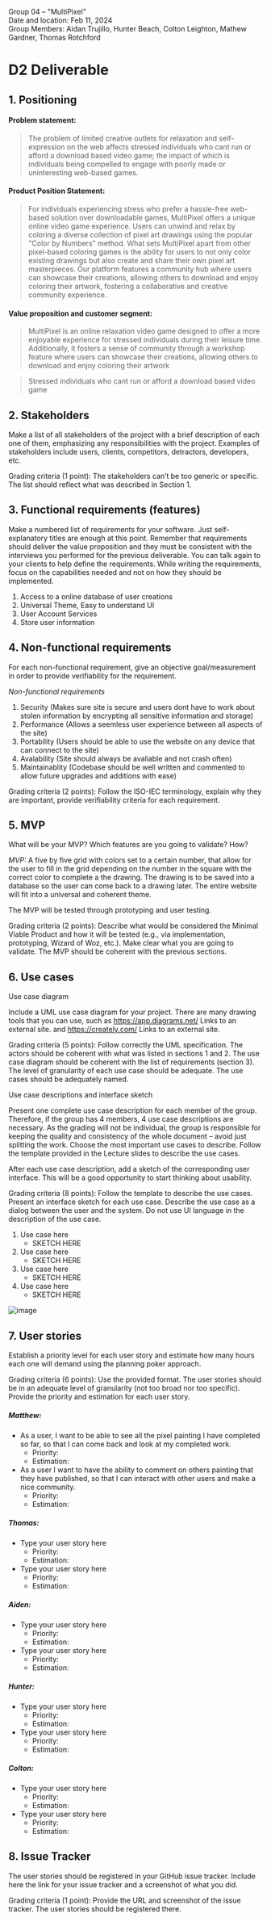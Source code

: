 Group 04 – "MultiPixel"\
Date and location: Feb 11, 2024\
Group Members: Aidan Trujillo, Hunter Beach, Colton Leighton, Mathew Gardner, Thomas Rotchford

# D2 Deliverable

## 1. Positioning

#### Problem statement:
> The problem of limited creative outlets for relaxation and self-expression on the web affects stressed individuals who cant run or afford a download based video game; the impact of which is individuals being compelled to engage with poorly made or uninteresting web-based games. 

#### Product Position Statement:
> For individuals experiencing stress who prefer a hassle-free web-based solution over downloadable games, MultiPixel offers a unique online video game experience. Users can unwind and relax by coloring a diverse collection of pixel art drawings using the popular "Color by Numbers" method. What sets MultiPixel apart from other pixel-based coloring games is the ability for users to not only color existing drawings but also create and share their own pixel art masterpieces. Our platform features a community hub where users can showcase their creations, allowing others to download and enjoy coloring their artwork, fostering a collaborative and creative community experience.

#### Value proposition and customer segment:
> MultiPixel is an online relaxation video game designed to offer a more enjoyable experience for stressed individuals during their leisure time. Additionally, it fosters a sense of community through a workshop feature where users can showcase their creations, allowing others to download and enjoy coloring their artwork

> Stressed individuals who cant run or afford a download based video game

## 2. Stakeholders

Make a list of all stakeholders of the project with a brief description of each one of them, emphasizing any responsibilities with the project. Examples of stakeholders include users, clients, competitors, detractors, developers, etc.

Grading criteria (1 point): The stakeholders can’t be too generic or specific. The list should reflect what was described in Section 1.

## 3. Functional requirements (features) 

Make a numbered list of requirements for your software. Just self-explanatory titles are enough at this point. Remember that requirements should deliver the value proposition and they must be consistent with the interviews you performed for the previous deliverable. You can talk again to your clients to help define the requirements. While writing the requirements, focus on the capabilities needed and not on how they should be implemented.

1. Access to a online database of user creations
2. Universal Theme, Easy to understand UI
3. User Account Services
4. Store user information

## 4. Non-functional requirements

For each non-functional requirement, give an objective goal/measurement in order to provide verifiability for the requirement.

*Non-functional requirements* 

1. Security (Makes sure site is secure and users dont have to work about stolen information by encrypting all sensitive information and storage)
2. Performance (Allows a seemless user experience between all aspects of the site)
3. Portability (Users should be able to use the website on any device that can connect to the site)
4. Avalability (Site should always be avaliable and not crash often)
5. Maintainablity (Codebase should be well written and commented to allow future upgrades and additions with ease)

Grading criteria (2 points): Follow the ISO-IEC terminology, explain why they are important, provide verifiability criteria for each requirement.

## 5. MVP
What will be your MVP? Which features are you going to validate? How?

*MVP:*
A five by five grid with colors set to a certain number, that allow for the user to fill in the grid depending on the number in the square with the correct color to complete a the drawing. The drawing is to be saved into a database so the user can come back to a drawing later. The entire website will fit into a universal and coherent theme.

The MVP will be tested through prototyping and user testing.

Grading criteria (2 points): Describe what would be considered the Minimal Viable Product and how it will be tested (e.g., via implementation, prototyping, Wizard of Woz, etc.). Make clear what you are going to validate. The MVP should be coherent with the previous sections.

## 6. Use cases
Use case diagram

Include a UML use case diagram for your project. There are many drawing tools that you can use, such as https://app.diagrams.net/ Links to an external site. and https://creately.com/ Links to an external site. 

Grading criteria (5 points): Follow correctly the UML specification. The actors should be coherent with what was listed in sections 1 and 2. The use case diagram should be coherent with the list of requirements (section 3). The level of granularity of each use case should be adequate. The use cases should be adequately named.

Use case descriptions and interface sketch

Present one complete use case description for each member of the group. Therefore, if the group has 4 members, 4 use case descriptions are necessary. As the grading will not be individual, the group is responsible for keeping the quality and consistency of the whole document – avoid just splitting the work. Choose the most important use cases to describe. Follow the template provided in the Lecture slides to describe the use cases.

After each use case description, add a sketch of the corresponding user interface. This will be a good opportunity to start thinking about usability. 

Grading criteria (8 points): Follow the template to describe the use cases. Present an interface sketch for each use case. Describe the use case as a dialog between the user and the system. Do not use UI language in the description of the use case.

1. Use case here
    - SKETCH HERE
2. Use case here
    - SKETCH HERE
3. Use case here
    - SKETCH HERE
4. Use case here
    - SKETCH HERE

![image](./UseCasePng.png)


## 7. User stories
Establish a priority level for each user story and estimate how many hours each one will demand using the planning poker approach. 

Grading criteria (6 points): Use the provided format. The user stories should be in an adequate level of granularity (not too broad nor too specific). Provide the priority and estimation for each user story.

##### Matthew:

- As a user, I want to be able to see all the pixel painting I have completed so far, so that I can come back and look at my completed work. 
    - Priority:
    - Estimation: 
- As a user I want to have the ability to comment on others painting that they have published, so that I can interact with other users and make a nice community.
    - Priority:
    - Estimation: 

##### Thomas:

- Type your user story here
    - Priority:
    - Estimation: 
- Type your user story here
    - Priority:
    - Estimation: 

##### Aiden:

- Type your user story here
    - Priority:
    - Estimation: 
- Type your user story here
    - Priority:
    - Estimation: 

##### Hunter:

- Type your user story here
    - Priority:
    - Estimation: 
- Type your user story here
    - Priority:
    - Estimation: 

##### Colton:

- Type your user story here
    - Priority:
    - Estimation: 
- Type your user story here
    - Priority:
    - Estimation: 

## 8. Issue Tracker
The user stories should be registered in your GitHub issue tracker. Include here the link for your issue tracker and a screenshot of what you did. 

Grading criteria (1 point): Provide the URL and screenshot of the issue tracker. The user stories should be registered there.
